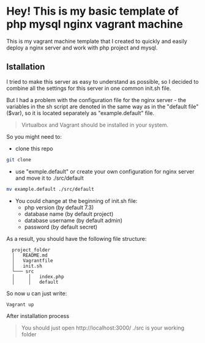 # Hey! This is my basic template of php mysql nginx vagrant machine

This is my vagrant machine template that I created to quickly and easily deploy a nginx server and work with php project and mysql.

## Istallation

I tried to make this server as easy to understand as possible, so I decided to combine all the settings for this server in one common init.sh file.

But I had a problem with the configuration file for the nginx server - the variables in the sh script are denoted in the same way as in the "default file" (\$var), so it is located separately as "example.default" file.

> Virtualbox and Vagrant should be installed in your system.

So you might need to:

- clone this repo

```sh
git clone
```

- use "exmple.default" or create your own configuration for nginx server and move it to ./src/default

```sh
mv example.default ./src/default
```

- You could change at the beginning of init.sh file:
  - php version (by default 7.3)
  - database name (by default project)
  - database username (by default admin)
  - password (by default secret)

As a result, you should have the following file structure:

```
  project_folder
  │   README.md
  │   Vagrantfile
  │   init.sh
  └─── src
  │     │   index.php
  │     │   default
```

So now u can just write:

```sh
Vagrant up
```

After installation process
> You should just open http://localhost:3000/ 
> ./src is your working folder
